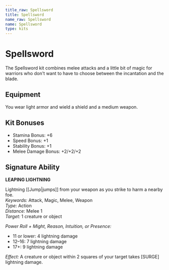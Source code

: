 ```yaml
---
title_raw: Spellsword
title: Spellsword
name_raw: Spellsword
name: Spellsword
type: kits
---
```


# Spellsword

The Spellsword kit combines melee attacks and a little bit of magic for warriors who don't want to have to choose between the incantation and the blade.

## Equipment

You wear light armor and wield a shield and a medium weapon.

## Kit Bonuses

- Stamina Bonus: +6
- Speed Bonus: +1
- Stability Bonus: +1
- Melee Damage Bonus: +2/+2/+2

## Signature Ability

**LEAPING LIGHTNING**

Lightning [[Jump|jumps]] from your weapon as you strike to harm a nearby foe.\
*Keywords:* Attack, Magic, Melee, Weapon\
*Type:* Action\
*Distance:* Melee 1\
*Target:* 1 creature or object

*Power Roll + Might, Reason, Intuition, or Presence:*

- 11 or lower: 4 lightning damage
- 12–16: 7 lightning damage
- 17+: 9 lightning damage

*Effect:* A creature or object within 2 squares of your target takes \[SURGE\] lightning damage.
